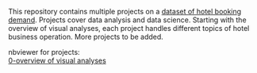 This repository contains multiple projects on a [dataset of hotel booking demand](https://github.com/yl5787/hotel-booking-demand/blob/main/data/hotel_bookings.csv). Projects cover data analysis and data science. Starting with the overview of visual analyses, each project handles different topics of hotel business operation. More projects to be added.

nbviewer for projects: <br>
[0-overview of visual analyses](https://nbviewer.org/github/yl5787/hotel-booking-demand/blob/main/0-overview%20of%20visual%20analyses.ipynb)<br>
